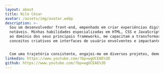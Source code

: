 ```yaml
---
layout: about
title: Nilo César
avatar: /assets/img/avatar.webp
description: >-
  Sou um desenvolvedor front-end, empenhado em criar experiências digitais
  notáveis. Minhas habilidades especializadas em HTML, CSS e JavaScript, aliadas
  ao domínio dos seus principais frameworks, me capacitam a transformar
  conceitos criativos em interfaces de usuário envolventes e impactantes.


  Com uma trajetória consistente, engajei-me em diversos projetos, demonstrando ativa participação. Minha dedicação à usabilidade e acessibilidade reflete-se em soluções que não apenas impressionam visualmente, mas também atendem às diversas necessidades e experiências do usuário.
linkedin: https://www.youtube.com/?bp=wgUCEAE%3D
github: https://www.youtube.com/?bp=wgUCEAE%3D
---
```

